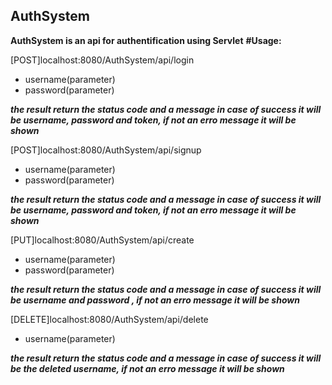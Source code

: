 ## AuthSystem
**AuthSystem is an api for authentification using Servlet**
**#Usage:**

[POST]localhost:8080/AuthSystem/api/login

 - username(parameter)
 - password(parameter)

***the result return the status code and a message in case of success it will be username, password and token, if not an erro message it will be shown***

[POST]localhost:8080/AuthSystem/api/signup

 - username(parameter)
 - password(parameter)
 
***the result return the status code and a message in case of success it will be username, password and token, if not an erro message it will be shown***

[PUT]localhost:8080/AuthSystem/api/create

 - username(parameter)
 - password(parameter)
 
***the result return the status code and a message in case of success it will be username and password , if not an erro message it will be shown***

[DELETE]localhost:8080/AuthSystem/api/delete

 - username(parameter)
 
***the result return the status code and a message in case of success it will be the deleted username, if not an erro message it will be shown***
